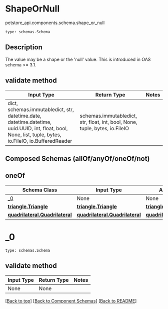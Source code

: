 # ShapeOrNull
petstore_api.components.schema.shape_or_null
```
type: schemas.Schema
```

## Description
The value may be a shape or the &#x27;null&#x27; value. This is introduced in OAS schema &gt;&#x3D; 3.1.

## validate method
Input Type | Return Type | Notes
------------ | ------------- | -------------
dict, schemas.immutabledict, str, datetime.date, datetime.datetime, uuid.UUID, int, float, bool, None, list, tuple, bytes, io.FileIO, io.BufferedReader | schemas.immutabledict, str, float, int, bool, None, tuple, bytes, io.FileIO |

## Composed Schemas (allOf/anyOf/oneOf/not)
## oneOf
Schema Class | Input Type | Accessed Type | Description | Notes
------------ | ---------- | ------------- | ----------- | -----
[_0](#_0) | None | None |  |
[**triangle.Triangle**](triangle.md) | [**triangle.Triangle**](triangle.md) | [**triangle.Triangle**](triangle.md) |  |
[**quadrilateral.Quadrilateral**](quadrilateral.md) | [**quadrilateral.Quadrilateral**](quadrilateral.md) | [**quadrilateral.Quadrilateral**](quadrilateral.md) |  |

# _0
```
type: schemas.Schema
```

## validate method
Input Type | Return Type | Notes
------------ | ------------- | -------------
None | None |

[[Back to top]](#top) [[Back to Component Schemas]](../../../README.md#Component-Schemas) [[Back to README]](../../../README.md)
